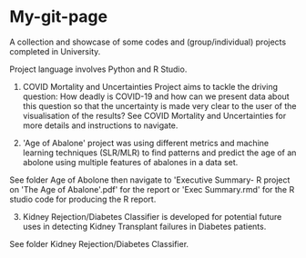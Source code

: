 # My-git-page
A collection and showcase of some codes and (group/individual) projects completed in University.

Project language involves Python and R Studio.

1. COVID Mortality and Uncertainties Project aims to tackle the driving question: How deadly is COVID-19 and how can we present data about this question so that the uncertainty is made very clear to the user of the visualisation of the results? See COVID Mortality and Uncertainties for more details and instructions to navigate.

2. 'Age of Abalone' project was using different metrics and machine learning techniques (SLR/MLR) to find patterns and predict the age of an abolone using multiple features of abalones in a data set.

See folder Age of Abolone then navigate to 'Executive Summary- R project on 'The Age of Abalone'.pdf' for the report or 'Exec Summary.rmd' for the R studio code for producing the R report.

3. Kidney Rejection/Diabetes Classifier is developed for potential future uses in detecting Kidney Transplant failures in Diabetes patients. 

See folder Kidney Rejection/Diabetes Classifier.

